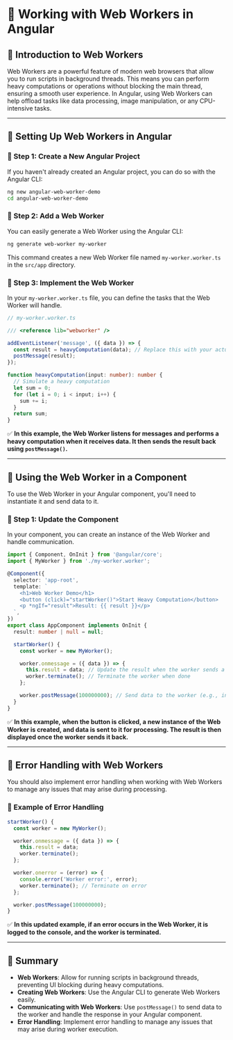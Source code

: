 # **🚀 Working with Web Workers in Angular**  

## **🔹 Introduction to Web Workers**  
Web Workers are a powerful feature of modern web browsers that allow you to run scripts in background threads. This means you can perform heavy computations or operations without blocking the main thread, ensuring a smooth user experience. In Angular, using Web Workers can help offload tasks like data processing, image manipulation, or any CPU-intensive tasks.

---

## **🔹 Setting Up Web Workers in Angular**  

### **📌 Step 1: Create a New Angular Project**
If you haven't already created an Angular project, you can do so with the Angular CLI:

```bash
ng new angular-web-worker-demo
cd angular-web-worker-demo
```

### **📌 Step 2: Add a Web Worker**
You can easily generate a Web Worker using the Angular CLI:

```bash
ng generate web-worker my-worker
```
This command creates a new Web Worker file named `my-worker.worker.ts` in the `src/app` directory.

### **📌 Step 3: Implement the Web Worker**
In your `my-worker.worker.ts` file, you can define the tasks that the Web Worker will handle. 

```typescript
// my-worker.worker.ts

/// <reference lib="webworker" />

addEventListener('message', ({ data }) => {
  const result = heavyComputation(data); // Replace this with your actual computation logic
  postMessage(result);
});

function heavyComputation(input: number): number {
  // Simulate a heavy computation
  let sum = 0;
  for (let i = 0; i < input; i++) {
    sum += i;
  }
  return sum;
}
```
✅ **In this example, the Web Worker listens for messages and performs a heavy computation when it receives data. It then sends the result back using `postMessage()`.**

---

## **🔹 Using the Web Worker in a Component**
To use the Web Worker in your Angular component, you'll need to instantiate it and send data to it.

### **📌 Step 1: Update the Component**
In your component, you can create an instance of the Web Worker and handle communication.

```typescript
import { Component, OnInit } from '@angular/core';
import { MyWorker } from './my-worker.worker';

@Component({
  selector: 'app-root',
  template: `
    <h1>Web Worker Demo</h1>
    <button (click)="startWorker()">Start Heavy Computation</button>
    <p *ngIf="result">Result: {{ result }}</p>
  `,
})
export class AppComponent implements OnInit {
  result: number | null = null;

  startWorker() {
    const worker = new MyWorker();

    worker.onmessage = ({ data }) => {
      this.result = data; // Update the result when the worker sends a message
      worker.terminate(); // Terminate the worker when done
    };

    worker.postMessage(100000000); // Send data to the worker (e.g., input for computation)
  }
}
```
✅ **In this example, when the button is clicked, a new instance of the Web Worker is created, and data is sent to it for processing. The result is then displayed once the worker sends it back.**

---

## **🔹 Error Handling with Web Workers**
You should also implement error handling when working with Web Workers to manage any issues that may arise during processing.

### **📌 Example of Error Handling**
```typescript
startWorker() {
  const worker = new MyWorker();

  worker.onmessage = ({ data }) => {
    this.result = data;
    worker.terminate();
  };

  worker.onerror = (error) => {
    console.error('Worker error:', error);
    worker.terminate(); // Terminate on error
  };

  worker.postMessage(100000000);
}
```
✅ **In this updated example, if an error occurs in the Web Worker, it is logged to the console, and the worker is terminated.**

---

## **🚀 Summary**
- **Web Workers**: Allow for running scripts in background threads, preventing UI blocking during heavy computations.
- **Creating Web Workers**: Use the Angular CLI to generate Web Workers easily.
- **Communicating with Web Workers**: Use `postMessage()` to send data to the worker and handle the response in your Angular component.
- **Error Handling**: Implement error handling to manage any issues that may arise during worker execution.
